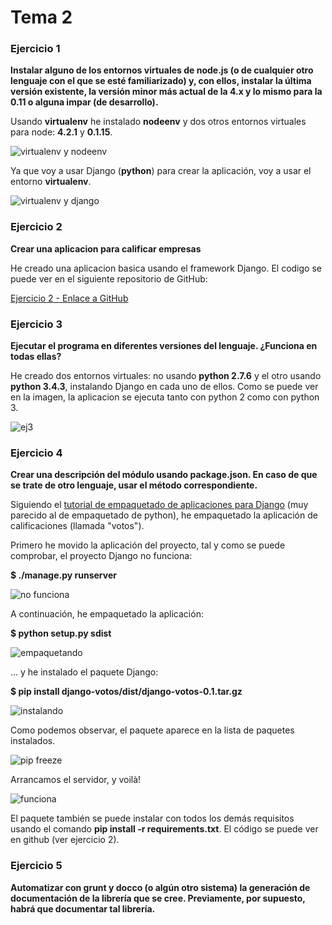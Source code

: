 # Tema 2

### Ejercicio 1

**Instalar alguno de los entornos virtuales de node.js (o de cualquier otro lenguaje con el que se esté familiarizado) y, con ellos, instalar la última versión existente, la versión minor más actual de la 4.x y lo mismo para la 0.11 o alguna impar (de desarrollo).**

Usando **virtualenv** he instalado **nodeenv** y dos otros entornos virtuales para node: **4.2.1** y **0.1.15**.

![virtualenv y nodeenv](https://www.dropbox.com/s/jm2ipw6u5hmy3k7/instalando%20nodejs%20venv.png?dl=1)

Ya que voy a usar Django (**python**) para crear la aplicación, voy a usar el entorno **virtualenv**.

![virtualenv y django](https://www.dropbox.com/s/rxjghtcmjhqhr0v/venv%2Bdjango.png?dl=1)

### Ejercicio 2

**Crear una aplicacion para calificar empresas**

He creado una aplicacion basica usando el framework Django. El codigo se puede ver en el siguiente repositorio de GitHub:

[Ejercicio 2 - Enlace a GitHub](https://github.com/gabriel-stan/tema2-IV)

### Ejercicio 3

**Ejecutar el programa en diferentes versiones del lenguaje. ¿Funciona en todas ellas?**

He creado dos entornos virtuales: no usando **python 2.7.6** y el otro usando **python 3.4.3**, instalando Django en cada uno de ellos. Como se puede ver en la imagen, la aplicacion se ejecuta tanto con python 2 como con python 3.

![ej3](https://www.dropbox.com/s/rg2ox6lyszs1wk5/ejercicio3.png?dl=1)

### Ejercicio 4

**Crear una descripción del módulo usando package.json. En caso de que se trate de otro lenguaje, usar el método correspondiente.**

Siguiendo el [tutorial de empaquetado de aplicaciones para Django](https://docs.djangoproject.com/en/1.8/intro/reusable-apps/#packaging-your-app) (muy parecido al de empaquetado de python), he empaquetado la aplicación de calificaciones (llamada "votos"). 

Primero he movido la aplicación del proyecto, tal y como se puede comprobar, el proyecto Django no funciona:

**$ ./manage.py runserver**

![no funciona](https://www.dropbox.com/s/w3v7cam31klv6ga/no-funciona.png?dl=1)

A continuación, he empaquetado la aplicación:

**$ python setup.py sdist**

![empaquetando](https://www.dropbox.com/s/6nlpf6q8bpxattg/packaging.png?dl=1)

... y he instalado el paquete Django:

**$ pip install django-votos/dist/django-votos-0.1.tar.gz**

![instalando](https://www.dropbox.com/s/bbt7ml60xfal3y3/install-django-votos.png?dl=1)

Como podemos observar, el paquete aparece en la lista de paquetes instalados.

![pip freeze](https://www.dropbox.com/s/shlh1hxix7c5abo/freeze-votos.png?dl=1)

Arrancamos el servidor, y voilà!

![funciona](https://www.dropbox.com/s/ol4eb9ka2bovgrp/funciona.png?dl=1)

El paquete también se puede instalar con todos los demás requisitos usando el comando **pip install -r requirements.txt**. El código se puede ver en github (ver ejercicio 2).

### Ejercicio 5

**Automatizar con grunt y docco (o algún otro sistema) la generación de documentación de la librería que se cree. Previamente, por supuesto, habrá que documentar tal librería.**












